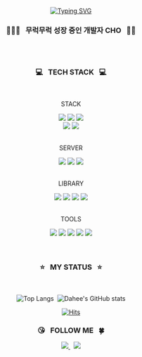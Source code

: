 <div align=center >
  
[![Typing SVG](https://readme-typing-svg.demolab.com?font=Rubik&pause=1000&color=D956FF&center=true&vCenter=true&width=435&lines=+I'm+A+Web+Frontend+Developer+%F0%9F%92%9C)](https://git.io/typing-svg)
  <br />
  
  ### 👩🏻‍💻 &nbsp; 무럭무럭 성장 중인 개발자 CHO &nbsp; 🌱✨
  <br /><br />
  
  ### 💻 &nbsp; TECH STACK &nbsp; 💻
  <br />
  
  <div align=center>
    <p>STACK</p>
    <img src="https://img.shields.io/badge/html5-E34F26?style=round&logo=html5&logoColor=white"> 
    <img src="https://img.shields.io/badge/css3-1572B6?style=round&logo=css3&logoColor=white"> 
    <img src="https://img.shields.io/badge/sass-CC6699?style=round&logo=sass&logoColor=white"> 
    <br />
    <img src="https://img.shields.io/badge/javascript-F7DF1E?style=round&logo=javascript&logoColor=black"> 
    <img src="https://img.shields.io/badge/react-61DAFB?style=round&logo=react&logoColor=white"> 
  </div><br />
  <div>
    <p>SERVER</p>
    <img src="https://img.shields.io/badge/amazonaws-232F3E?style=round&logo=amazonaws&logoColor=white"> 
    <img src="https://img.shields.io/badge/amazons3-569A31?style=round&logo=amazons3&logoColor=white"> 
    <img src="https://img.shields.io/badge/netlify-00C7B7?style=round&logo=netlify&logoColor=white"> 
  </div><br />
  <div>
    <p>LIBRARY</p>
    <img src="https://img.shields.io/badge/styledcomponents-DB7093?style=round&logo=styledcomponents&logoColor=white"> 
    <img src="https://img.shields.io/badge/reactrouter-CA4245?style=round&logo=reactrouter&logoColor=white">
    <img src="https://img.shields.io/badge/reactquery-FF4154?style=round&logo=reactquery&logoColor=white"> 
    <img src="https://img.shields.io/badge/reacthookform-EC5990?style=round&logo=reacthookform&logoColor=black">
  </div><br />
  <div>
    <p>TOOLS</p>
    <img src="https://img.shields.io/badge/github-181717?style=round&logo=github&logoColor=white"> 
    <img src="https://img.shields.io/badge/git-F05032?style=round&logo=git&logoColor=white">
    <img src="https://img.shields.io/badge/discord-5865F2?style=round&logo=discord&logoColor=white">
    <img src="https://img.shields.io/badge/notion-000000?style=round&logo=notion&logoColor=white">
    <img src="https://img.shields.io/badge/slack-4A154B?style=round&logo=slack&logoColor=white">
  </div>
  <br /><br />
  
  ### ⭐ &nbsp; MY STATUS &nbsp; ⭐
  <br />
  
![Top Langs](https://github-readme-stats.vercel.app/api/top-langs/?username=selene-cho&layout=compact&theme=dracula)&nbsp;
![Dahee's GitHub stats](https://github-readme-stats.vercel.app/api?username=selene-cho&show_icons=true&theme=dracula)
<br />
  
[![Hits](https://hits.seeyoufarm.com/api/count/incr/badge.svg?url=https%3A%2F%2Fgithub.com%2Fselene-cho&count_bg=%23E7A7FF&title_bg=%238D64F3&icon=&icon_color=%23C365FB&title=HITS&edge_flat=false)](https://github.com/selene-cho)

  ### 😘 &nbsp; FOLLOW ME &nbsp; 🍀
  <div align="center">
    <a href="https://velog.io/@fullmoon29">
      <img src="https://img.shields.io/badge/TECH%20BLOG-11B48A?style=round&logo=Vimeo&logoColor=white&link=https://velog.io/@fullmoon29" />
    </a>&nbsp;
    <a href="mailto:selene.cho29@gmail.com">
      <img src="https://img.shields.io/badge/Gmail-d14836?style=round&logo=Gmail&logoColor=white&link=selene.cho29@gmail.com" />
    </a>
  </div>
</div>

<!--
**selene-cho/selene-cho** is a ✨ _special_ ✨ repository because its `README.md` (this file) appears on your GitHub profile.

Here are some ideas to get you started:

- 🔭 I’m currently working on ...
- 🌱 I’m currently learning ...
- 👯 I’m looking to collaborate on ...
- 🤔 I’m looking for help with ...
- 💬 Ask me about ...
- 📫 How to reach me: ...
- 😄 Pronouns: ...
- ⚡ Fun fact: ...
-->
